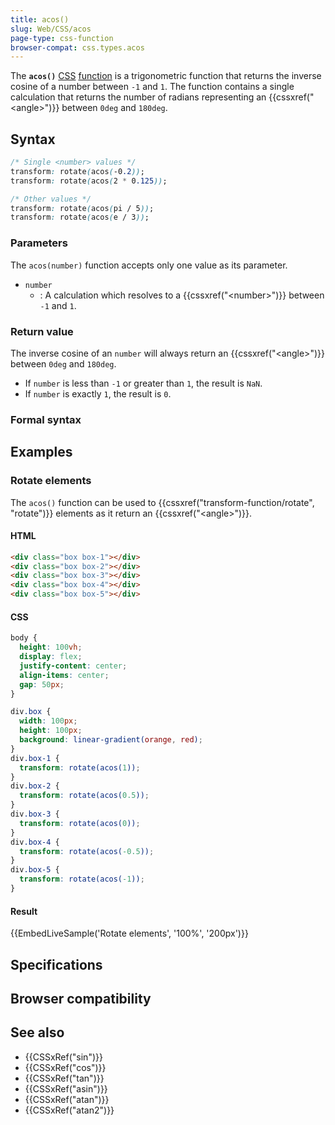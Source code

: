 ```yaml
---
title: acos()
slug: Web/CSS/acos
page-type: css-function
browser-compat: css.types.acos
---
```




The **`acos()`** [CSS](/Web/CSS) [function](/Web/CSS/CSS_Functions) is a trigonometric function that returns the inverse cosine of a number between `-1` and `1`. The function contains a single calculation that returns the number of radians representing an {{cssxref("&lt;angle&gt;")}} between `0deg` and `180deg`.

## Syntax

```css
/* Single <number> values */
transform: rotate(acos(-0.2));
transform: rotate(acos(2 * 0.125));

/* Other values */
transform: rotate(acos(pi / 5));
transform: rotate(acos(e / 3));
```

### Parameters

The `acos(number)` function accepts only one value as its parameter.

- `number`
  - : A calculation which resolves to a {{cssxref("&lt;number&gt;")}} between `-1` and `1`.

### Return value

The inverse cosine of an `number` will always return an {{cssxref("&lt;angle&gt;")}} between `0deg` and `180deg`.

- If `number` is less than `-1` or greater than `1`, the result is `NaN`.
- If `number` is exactly `1`, the result is `0`.

### Formal syntax



## Examples

### Rotate elements

The `acos()` function can be used to {{cssxref("transform-function/rotate", "rotate")}} elements as it return an {{cssxref("&lt;angle&gt;")}}.

#### HTML

```html
<div class="box box-1"></div>
<div class="box box-2"></div>
<div class="box box-3"></div>
<div class="box box-4"></div>
<div class="box box-5"></div>
```

#### CSS

```css hidden
body {
  height: 100vh;
  display: flex;
  justify-content: center;
  align-items: center;
  gap: 50px;
}
```

```css
div.box {
  width: 100px;
  height: 100px;
  background: linear-gradient(orange, red);
}
div.box-1 {
  transform: rotate(acos(1));
}
div.box-2 {
  transform: rotate(acos(0.5));
}
div.box-3 {
  transform: rotate(acos(0));
}
div.box-4 {
  transform: rotate(acos(-0.5));
}
div.box-5 {
  transform: rotate(acos(-1));
}
```

#### Result

{{EmbedLiveSample('Rotate elements', '100%', '200px')}}

## Specifications



## Browser compatibility



## See also

- {{CSSxRef("sin")}}
- {{CSSxRef("cos")}}
- {{CSSxRef("tan")}}
- {{CSSxRef("asin")}}
- {{CSSxRef("atan")}}
- {{CSSxRef("atan2")}}
